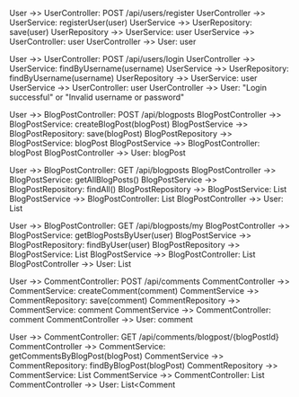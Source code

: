 User ->> UserController: POST /api/users/register
UserController ->> UserService: registerUser(user)
UserService ->> UserRepository: save(user)
UserRepository ->> UserService: user
UserService ->> UserController: user
UserController ->> User: user

User ->> UserController: POST /api/users/login
UserController ->> UserService: findByUsername(username)
UserService ->> UserRepository: findByUsername(username)
UserRepository ->> UserService: user
UserService ->> UserController: user
UserController ->> User: "Login successful" or "Invalid username or password"

User ->> BlogPostController: POST /api/blogposts
BlogPostController ->> BlogPostService: createBlogPost(blogPost)
BlogPostService ->> BlogPostRepository: save(blogPost)
BlogPostRepository ->> BlogPostService: blogPost
BlogPostService ->> BlogPostController: blogPost
BlogPostController ->> User: blogPost

User ->> BlogPostController: GET /api/blogposts
BlogPostController ->> BlogPostService: getAllBlogPosts()
BlogPostService ->> BlogPostRepository: findAll()
BlogPostRepository ->> BlogPostService: List<BlogPost>
BlogPostService ->> BlogPostController: List<BlogPost>
BlogPostController ->> User: List<BlogPost>

User ->> BlogPostController: GET /api/blogposts/my
BlogPostController ->> BlogPostService: getBlogPostsByUser(user)
BlogPostService ->> BlogPostRepository: findByUser(user)
BlogPostRepository ->> BlogPostService: List<BlogPost>
BlogPostService ->> BlogPostController: List<BlogPost>
BlogPostController ->> User: List<BlogPost>

User ->> CommentController: POST /api/comments
CommentController ->> CommentService: createComment(comment)
CommentService ->> CommentRepository: save(comment)
CommentRepository ->> CommentService: comment
CommentService ->> CommentController: comment
CommentController ->> User: comment

User ->> CommentController: GET /api/comments/blogpost/{blogPostId}
CommentController ->> CommentService: getCommentsByBlogPost(blogPost)
CommentService ->> CommentRepository: findByBlogPost(blogPost)
CommentRepository ->> CommentService: List<Comment>
CommentService ->> CommentController: List<Comment>
CommentController ->> User: List<Comment

